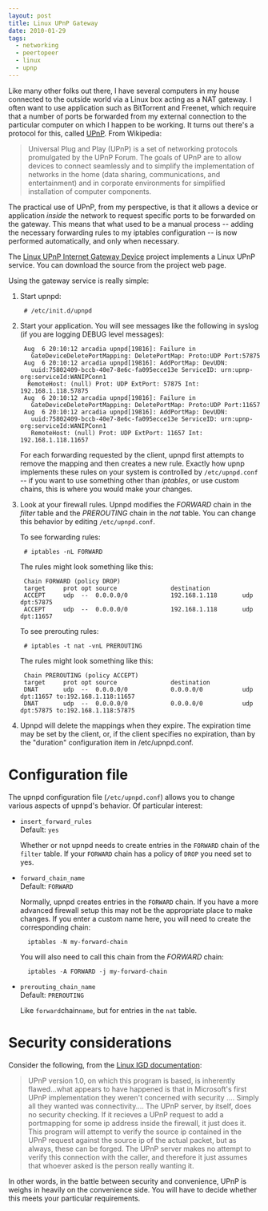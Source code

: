 ```yaml
---
layout: post
title: Linux UPnP Gateway
date: 2010-01-29
tags:
  - networking
  - peertopeer
  - linux
  - upnp
---
```


Like many other folks out there, I have several computers in my house connected to the outside world via a Linux box acting as a NAT gateway. I often want to use application such as BitTorrent and Freenet, which require that a number of ports be forwarded from my external connection to the particular computer on which I happen to be working. It turns out there's a protocol for this, called [UPnP][1]. From Wikipedia:

> Universal Plug and Play (UPnP) is a set of networking protocols
> promulgated by the UPnP Forum. The goals of UPnP are to allow
> devices to connect seamlessly and to simplify the implementation of
> networks in the home (data sharing, communications, and
> entertainment) and in corporate environments for simplified
> installation of computer components.

The practical use of UPnP, from my perspective, is that it allows a device or application _inside_ the network to request specific ports to be forwarded on the gateway. This means that what used to be a manual process -- adding the necessary forwarding rules to my iptables configuration -- is now performed automatically, and only when necessary.

The [Linux UPnP Internet Gateway Device][2] project implements a Linux UPnP service. You can download the source from the project web page.

Using the gateway service is really simple:

1. Start upnpd:

        # /etc/init.d/upnpd
  
1. Start your application. You will see messages like the following in syslog (if you are logging DEBUG level messages):
  
        Aug  6 20:10:12 arcadia upnpd[19816]: Failure in
          GateDeviceDeletePortMapping: DeletePortMap: Proto:UDP Port:57875
        Aug  6 20:10:12 arcadia upnpd[19816]: AddPortMap: DevUDN:
          uuid:75802409-bccb-40e7-8e6c-fa095ecce13e ServiceID: urn:upnp-org:serviceId:WANIPConn1
         RemoteHost: (null) Prot: UDP ExtPort: 57875 Int: 192.168.1.118.57875
        Aug  6 20:10:12 arcadia upnpd[19816]: Failure in
          GateDeviceDeletePortMapping: DeletePortMap: Proto:UDP Port:11657
        Aug  6 20:10:12 arcadia upnpd[19816]: AddPortMap: DevUDN:
          uuid:75802409-bccb-40e7-8e6c-fa095ecce13e ServiceID: urn:upnp-org:serviceId:WANIPConn1
          RemoteHost: (null) Prot: UDP ExtPort: 11657 Int: 192.168.1.118.11657
      
    For each forwarding requested by the client, upnpd first attempts to remove the mapping and then creates a new rule. Exactly how upnp implements these rules on your system is controlled by `/etc/upnpd.conf` -- if you want to use something other than _iptables_, or use custom chains, this is where you would make your changes.

1. Look at your firewall rules. Upnpd modifies the _FORWARD_ chain in the _filter_ table and the _PREROUTING_ chain in the _nat_ table. You can change this behavior by editing `/etc/upnpd.conf`.

    To see forwarding rules:
  
        # iptables -nL FORWARD

     The rules might look something like this:
      
        Chain FORWARD (policy DROP)
        target     prot opt source               destination
        ACCEPT     udp  --  0.0.0.0/0            192.168.1.118       udp dpt:57875
        ACCEPT     udp  --  0.0.0.0/0            192.168.1.118       udp dpt:11657

     To see prerouting rules:

        # iptables -t nat -vnL PREROUTING

     The rules might look something like this:
  
        Chain PREROUTING (policy ACCEPT)
        target     prot opt source               destination
        DNAT       udp  --  0.0.0.0/0            0.0.0.0/0           udp dpt:11657 to:192.168.1.118:11657
        DNAT       udp  --  0.0.0.0/0            0.0.0.0/0           udp dpt:57875 to:192.168.1.118:57875

1. Upnpd will delete the mappings when they expire. The expiration time may be set by the client, or, if the client specifies no expiration, than by the "duration" configuration item in /etc/upnpd.conf.

# Configuration file

The upnpd configuration file (`/etc/upnpd.conf`) allows you to change various aspects of upnpd's behavior. Of particular interest:

- `insert_forward_rules`  
  Default: `yes`

    Whether or not upnpd needs to create entries in the `FORWARD` chain of the `filter` table. If your `FORWARD` chain has a policy of `DROP` you need set to yes.

- `forward_chain_name`  
  Default: `FORWARD`

    Normally, upnpd creates entries in the `FORWARD` chain. If you have a more advanced firewall setup this may not be the appropriate place to make changes. If you enter a custom name here, you will need to create the corresponding chain:
  
        iptables -N my-forward-chain

    You will also need to call this chain from the _FORWARD_ chain:

        iptables -A FORWARD -j my-forward-chain

- `prerouting_chain_name`  
  Default: `PREROUTING`

    Like `forward`chain`name`, but for entries in the `nat` table.

# Security considerations

Consider the following, from the [Linux IGD documentation][4]:

> UPnP version 1.0, on which this program is based, is inherently flawed...what appears to have happened is that in Microsoft's first UPnP implementation they weren't concerned with security .... Simply all they wanted was connectivity.... The UPnP server, by itself, does no security checking. If it recieves a UPnP request to add a portmapping for some ip address inside the firewall, it just does it. This program will attempt to verify the source ip contained in the UPnP request against the source ip of the actual packet, but as always, these can be forged. The UPnP server makes no attempt to verify this connection with the caller, and therefore it just assumes that whoever asked is the person really wanting it.

In other words, in the battle between security and convenience, UPnP is weighs in heavily on the convenience side. You will have to decide whether this meets your particular requirements.

[1]: http://en.wikipedia.org/wiki/Universal_Plug_and_Play
[2]: http://linux-igd.sourceforge.net/
[3]: http://drop.io/oddbitdotcom_linuxigd
[4]: http://linux-igd.sourceforge.net/documentation.php

